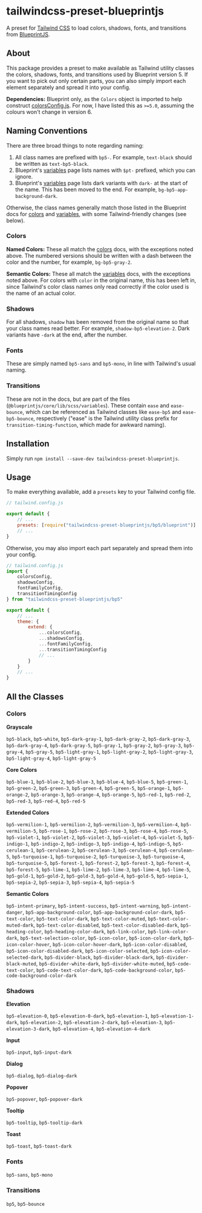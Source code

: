 # tailwindcss-preset-blueprintjs

A preset for [Tailwind CSS](https://tailwindcss.com/docs/installation) to load colors, shadows,
fonts, and transitions from [BlueprintJS](https://blueprintjs.com/docs/).

## About

This package provides a preset to make available as Tailwind utility classes the colors, shadows,
fonts, and transitions used by Blueprint version 5. If you want to pick out only certain parts, you
can also simply import each element separately and spread it into your config.

**Dependencies:** Blueprint only, as the `Colors` object is imported to help construct
[colorsConfig.js](./presets/bp5/colorsConfig.js). For now, I have listed this as `>=5.0`, assuming
the colours won't change in version 6.

## Naming Conventions

There are three broad things to note regarding naming:

1. All class names are prefixed with `bp5-`. For example, `text-black` should be written as
   `text-bp5-black`.
2. Blueprint's [variables](https://blueprintjs.com/docs/#core/variables) page lists names with
   `$pt-` prefixed, which you can ignore.
3. Blueprint's [variables](https://blueprintjs.com/docs/#core/variables.color-aliases) page lists
   dark variants with `dark-` at the start of the name. This has been moved to the end. For example,
   `bg-bp5-app-background-dark`.

Otherwise, the class names generally match those listed in the Blueprint docs for
[colors](https://blueprintjs.com/docs/#core/colors) and
[variables](https://blueprintjs.com/docs/#core/variables), with some Tailwind-friendly changes (see
below).

### Colors

**Named Colors:** These all match the [colors](https://blueprintjs.com/docs/#core/colors) docs, with
the exceptions noted above. The numbered versions should be written with a dash between the color
and the number, for example, `bg-bp5-gray-2`.

**Semantic Colors:** These all match the
[variables](https://blueprintjs.com/docs/#core/variables.color-aliases) docs, with the exceptions
noted above. For colors with `color` in the original name, this has been left in, since Tailwind's
color class names only read correctly if the color used is the name of an actual color.

### Shadows

For all shadows, `shadow` has been removed from the original name so that your class names read
better. For example, `shadow-bp5-elevation-2`. Dark variants have `-dark` at the end, after the
number.

### Fonts

These are simply named `bp5-sans` and `bp5-mono`, in line with Tailwind's usual naming.

### Transitions

These are not in the docs, but are part of the files (`@blueprintjs/core/lib/scss/variables`). These
contain `ease` and `ease-bounce`, which can be referenced as Tailwind classes like `ease-bp5` and
`ease-bp5-bounce`, respectively ("ease" is the Tailwind utility class prefix for
`transition-timing-function`, which made for awkward naming).

## Installation

Simply run `npm install --save-dev tailwindcss-preset-blueprintjs`.

## Usage

To make everything available, add a `presets` key to your Tailwind config file.

```js
// tailwind.config.js

export default {
    // ...
    presets: [require("tailwindcss-preset-blueprintjs/bp5/blueprint")]
    // ...
}
```

Otherwise, you may also import each part separately and spread them into your config.

```js
// tailwind.config.js
import {
    colorsConfig,
    shadowsConfig,
    fontFamilyConfig,
    transitionTimingConfig
} from "tailwindcss-preset-blueprintjs/bp5"

export default {
    // ...
    theme: {
        extend: {
            ...colorsConfig,
            ...shadowsConfig,
            ...fontFamilyConfig,
            ...transitionTimingConfig
            // ...
        }
    }
    // ...
}
```

## All the Classes

### Colors

**Grayscale**

`bp5-black`, `bp5-white`, `bp5-dark-gray-1`, `bp5-dark-gray-2`, `bp5-dark-gray-3`,
`bp5-dark-gray-4`, `bp5-dark-gray-5`, `bp5-gray-1`, `bp5-gray-2`, `bp5-gray-3`, `bp5-gray-4`,
`bp5-gray-5`, `bp5-light-gray-1`, `bp5-light-gray-2`, `bp5-light-gray-3`, `bp5-light-gray-4`,
`bp5-light-gray-5`

**Core Colors**

`bp5-blue-1`, `bp5-blue-2`, `bp5-blue-3`, `bp5-blue-4`, `bp5-blue-5`, `bp5-green-1`, `bp5-green-2`,
`bp5-green-3`, `bp5-green-4`, `bp5-green-5`, `bp5-orange-1`, `bp5-orange-2`, `bp5-orange-3`,
`bp5-orange-4`, `bp5-orange-5`, `bp5-red-1`, `bp5-red-2`, `bp5-red-3`, `bp5-red-4`, `bp5-red-5`

**Extended Colors**

`bp5-vermilion-1`, `bp5-vermilion-2`, `bp5-vermilion-3`, `bp5-vermilion-4`, `bp5-vermilion-5`,
`bp5-rose-1`, `bp5-rose-2`, `bp5-rose-3`, `bp5-rose-4`, `bp5-rose-5`, `bp5-violet-1`,
`bp5-violet-2`, `bp5-violet-3`, `bp5-violet-4`, `bp5-violet-5`, `bp5-indigo-1`, `bp5-indigo-2`,
`bp5-indigo-3`, `bp5-indigo-4`, `bp5-indigo-5`, `bp5-cerulean-1`, `bp5-cerulean-2`,
`bp5-cerulean-3`, `bp5-cerulean-4`, `bp5-cerulean-5`, `bp5-turquoise-1`, `bp5-turquoise-2`,
`bp5-turquoise-3`, `bp5-turquoise-4`, `bp5-turquoise-5`, `bp5-forest-1`, `bp5-forest-2`,
`bp5-forest-3`, `bp5-forest-4`, `bp5-forest-5`, `bp5-lime-1`, `bp5-lime-2`, `bp5-lime-3`,
`bp5-lime-4`, `bp5-lime-5`, `bp5-gold-1`, `bp5-gold-2`, `bp5-gold-3`, `bp5-gold-4`, `bp5-gold-5`,
`bp5-sepia-1`, `bp5-sepia-2`, `bp5-sepia-3`, `bp5-sepia-4`, `bp5-sepia-5`

**Semantic Colors**

`bp5-intent-primary`, `bp5-intent-success`, `bp5-intent-warning`, `bp5-intent-danger`,
`bp5-app-background-color`, `bp5-app-background-color-dark`, `bp5-text-color`,
`bp5-text-color-dark`, `bp5-text-color-muted`, `bp5-text-color-muted-dark`,
`bp5-text-color-disabled`, `bp5-text-color-disabled-dark`, `bp5-heading-color`,
`bp5-heading-color-dark`, `bp5-link-color`, `bp5-link-color-dark`, `bp5-text-selection-color`,
`bp5-icon-color`, `bp5-icon-color-dark`, `bp5-icon-color-hover`, `bp5-icon-color-hover-dark`,
`bp5-icon-color-disabled`, `bp5-icon-color-disabled-dark`, `bp5-icon-color-selected`,
`bp5-icon-color-selected-dark`, `bp5-divider-black`, `bp5-divider-black-dark`,
`bp5-divider-black-muted`, `bp5-divider-white-dark`, `bp5-divider-white-muted`,
`bp5-code-text-color`, `bp5-code-text-color-dark`, `bp5-code-background-color`,
`bp5-code-background-color-dark`

### Shadows

**Elevation**

`bp5-elevation-0`, `bp5-elevation-0-dark`, `bp5-elevation-1`, `bp5-elevation-1-dark`,
`bp5-elevation-2`, `bp5-elevation-2-dark`, `bp5-elevation-3`, `bp5-elevation-3-dark`,
`bp5-elevation-4`, `bp5-elevation-4-dark`

**Input**

`bp5-input`, `bp5-input-dark`

**Dialog**

`bp5-dialog`, `bp5-dialog-dark`

**Popover**

`bp5-popover`, `bp5-popover-dark`

**Tooltip**

`bp5-tooltip`, `bp5-tooltip-dark`

**Toast**

`bp5-toast`, `bp5-toast-dark`

### Fonts

`bp5-sans`, `bp5-mono`

### Transitions

`bp5`, `bp5-bounce`
